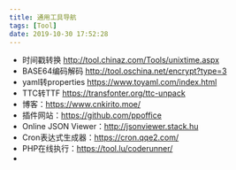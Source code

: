 ```yaml
---
title: 通用工具导航
tags: [Tool]
date: 2019-10-30 17:52:28
---
```


- 时间戳转换 http://tool.chinaz.com/Tools/unixtime.aspx
- BASE64编码解码 http://tool.oschina.net/encrypt?type=3
- yaml转properties https://www.toyaml.com/index.html
- TTC转TTF https://transfonter.org/ttc-unpack
- 博客：https://www.cnkirito.moe/
- 插件网站：https://github.com/ppoffice
- Online JSON Viewer：http://jsonviewer.stack.hu
- Cron表达式生成器：https://cron.qqe2.com/
- PHP在线执行：https://tool.lu/coderunner/
- 

